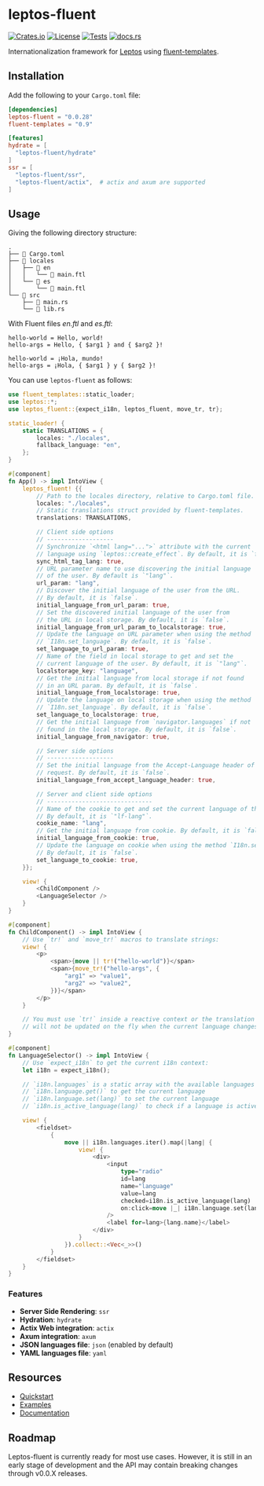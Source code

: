 # leptos-fluent

<!-- This file has been autogenerated.
To update it, change the content of `leptos-fluent/src/lib.rs`
and run `pre-commit run -a cargo-readme`
-->

[![Crates.io](https://img.shields.io/crates/v/leptos-fluent)](https://crates.io/crates/leptos-fluent)
[![License](https://img.shields.io/crates/l/leptos-fluent?logo=mit)](https://github.com/mondeja/leptos-fluent/blob/master/LICENSE.md)
[![Tests](https://img.shields.io/github/actions/workflow/status/mondeja/leptos-fluent/ci.yml?label=tests&logo=github)](https://github.com/mondeja/leptos-fluent/actions)
[![docs.rs](https://img.shields.io/docsrs/leptos-fluent?logo=docs.rs)][documentation]

Internationalization framework for [Leptos] using [fluent-templates].

## Installation

Add the following to your `Cargo.toml` file:

```toml
[dependencies]
leptos-fluent = "0.0.28"
fluent-templates = "0.9"

[features]
hydrate = [
  "leptos-fluent/hydrate"
]
ssr = [
  "leptos-fluent/ssr",
  "leptos-fluent/actix",  # actix and axum are supported
]
```

## Usage

Giving the following directory structure:

```plaintext
.
├── 📄 Cargo.toml
├── 📁 locales
│   ├── 📁 en
│   │   └── 📄 main.ftl
│   └── 📁 es
│       └── 📄 main.ftl
└── 📁 src
    ├── 📄 main.rs
    └── 📄 lib.rs
```

With Fluent files _en.ftl_ and _es.ftl_:

```ftl
hello-world = Hello, world!
hello-args = Hello, { $arg1 } and { $arg2 }!
```

```ftl
hello-world = ¡Hola, mundo!
hello-args = ¡Hola, { $arg1 } y { $arg2 }!
```

You can use `leptos-fluent` as follows:

```rust
use fluent_templates::static_loader;
use leptos::*;
use leptos_fluent::{expect_i18n, leptos_fluent, move_tr, tr};

static_loader! {
    static TRANSLATIONS = {
        locales: "./locales",
        fallback_language: "en",
    };
}

#[component]
fn App() -> impl IntoView {
    leptos_fluent! {{
        // Path to the locales directory, relative to Cargo.toml file.
        locales: "./locales",
        // Static translations struct provided by fluent-templates.
        translations: TRANSLATIONS,

        // Client side options
        // -------------------
        // Synchronize `<html lang="...">` attribute with the current
        // language using `leptos::create_effect`. By default, it is `false`.
        sync_html_tag_lang: true,
        // URL parameter name to use discovering the initial language
        // of the user. By default is `"lang"`.
        url_param: "lang",
        // Discover the initial language of the user from the URL.
        // By default, it is `false`.
        initial_language_from_url_param: true,
        // Set the discovered initial language of the user from
        // the URL in local storage. By default, it is `false`.
        initial_language_from_url_param_to_localstorage: true,
        // Update the language on URL parameter when using the method
        // `I18n.set_language`. By default, it is `false`.
        set_language_to_url_param: true,
        // Name of the field in local storage to get and set the
        // current language of the user. By default, it is `"lang"`.
        localstorage_key: "language",
        // Get the initial language from local storage if not found
        // in an URL param. By default, it is `false`.
        initial_language_from_localstorage: true,
        // Update the language on local storage when using the method
        // `I18n.set_language`. By default, it is `false`.
        set_language_to_localstorage: true,
        // Get the initial language from `navigator.languages` if not
        // found in the local storage. By default, it is `false`.
        initial_language_from_navigator: true,

        // Server side options
        // -------------------
        // Set the initial language from the Accept-Language header of the
        // request. By default, it is `false`.
        initial_language_from_accept_language_header: true,

        // Server and client side options
        // ------------------------------
        // Name of the cookie to get and set the current language of the user.
        // By default, it is `"lf-lang"`.
        cookie_name: "lang",
        // Get the initial language from cookie. By default, it is `false`.
        initial_language_from_cookie: true,
        // Update the language on cookie when using the method `I18n.set_language`.
        // By default, it is `false`.
        set_language_to_cookie: true,
    }};

    view! {
        <ChildComponent />
        <LanguageSelector />
    }
}

#[component]
fn ChildComponent() -> impl IntoView {
    // Use `tr!` and `move_tr!` macros to translate strings:
    view! {
        <p>
            <span>{move || tr!("hello-world")}</span>
            <span>{move_tr!("hello-args", {
                "arg1" => "value1",
                "arg2" => "value2",
            })}</span>
        </p>
    }

    // You must use `tr!` inside a reactive context or the translation
    // will not be updated on the fly when the current language changes.
}

#[component]
fn LanguageSelector() -> impl IntoView {
    // Use `expect_i18n` to get the current i18n context:
    let i18n = expect_i18n();

    // `i18n.languages` is a static array with the available languages
    // `i18n.language.get()` to get the current language
    // `i18n.language.set(lang)` to set the current language
    // `i18n.is_active_language(lang)` to check if a language is active

    view! {
        <fieldset>
            {
                move || i18n.languages.iter().map(|lang| {
                    view! {
                        <div>
                            <input
                                type="radio"
                                id=lang
                                name="language"
                                value=lang
                                checked=i18n.is_active_language(lang)
                                on:click=move |_| i18n.language.set(lang)
                            />
                            <label for=lang>{lang.name}</label>
                        </div>
                    }
                }).collect::<Vec<_>>()
            }
        </fieldset>
    }
}
```

### Features

- **Server Side Rendering**: `ssr`
- **Hydration**: `hydrate`
- **Actix Web integration**: `actix`
- **Axum integration**: `axum`
- **JSON languages file**: `json` (enabled by default)
- **YAML languages file**: `yaml`

## Resources

- [Quickstart]
- [Examples]
- [Documentation]

## Roadmap

Leptos-fluent is currently ready for most use cases. However, it is still in an
early stage of development and the API may contain breaking changes through
v0.0.X releases.

[leptos]: https://leptos.dev/
[fluent-templates]: https://github.com/XAMPPRocky/fluent-templates
[quickstart]: https://docs.rs/leptos-fluent/latest/leptos_fluent/macro.leptos_fluent.html
[examples]: https://github.com/mondeja/leptos-fluent/tree/master/examples
[documentation]: https://docs.rs/leptos-fluent
